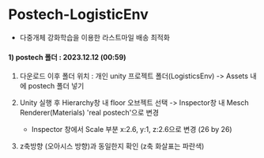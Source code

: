 # Postech-LogisticEnv
- 다중개체 강화학습을 이용한 라스트마일 배송 최적화

#### 1) postech 폴더 : 2023.12.12 (00:59)  
1. 다운로드 이후 폴더 위치 : 개인 unity 프로젝트 폴더(LogisticsEnv) -> Assets 내에 postech 폴더 넣기 
2. Unity 실행 후 Hierarchy창 내 floor 오브젝트 선택 -> Inspector창 내 Mesch Renderer(Materials) 'real postech'으로 변경 
    + Inspector 창에서 Scale 부분 x:2.6, y:1, z:2.6으로 변경 (26 by 26)

3. z축방향 (오아시스 방향)과 동일한지 확인 (z축 화살표는 파란색)
